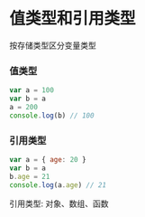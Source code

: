 # 值类型和引用类型

按存储类型区分变量类型

### 值类型

```js
var a = 100
var b = a
a = 200
console.log(b) // 100
```

### 引用类型

```js
var a = { age: 20 }
var b = a
b.age = 21
console.log(a.age) // 21
```

引用类型: 对象、数组、函数